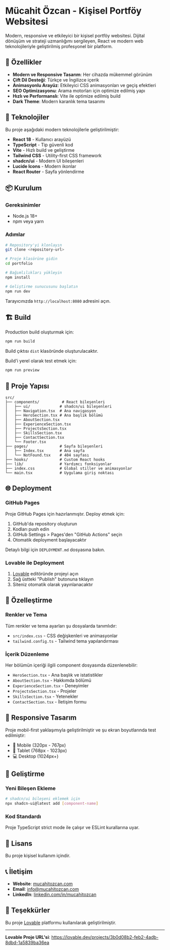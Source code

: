 # Mücahit Özcan - Kişisel Portföy Websitesi

Modern, responsive ve etkileyici bir kişisel portföy websitesi. Dijital dönüşüm ve strateji uzmanlığımı sergileyen, React ve modern web teknolojileriyle geliştirilmiş profesyonel bir platform.

## 🌟 Özellikler

- **Modern ve Responsive Tasarım**: Her cihazda mükemmel görünüm
- **Çift Dil Desteği**: Türkçe ve İngilizce içerik
- **Animasyonlu Arayüz**: Etkileyici CSS animasyonları ve geçiş efektleri
- **SEO Optimizasyonu**: Arama motorları için optimize edilmiş yapı
- **Hızlı ve Performanslı**: Vite ile optimize edilmiş build
- **Dark Theme**: Modern karanlık tema tasarımı

## 🚀 Teknolojiler

Bu proje aşağıdaki modern teknolojilerle geliştirilmiştir:

- **React 18** - Kullanıcı arayüzü
- **TypeScript** - Tip güvenli kod
- **Vite** - Hızlı build ve geliştirme
- **Tailwind CSS** - Utility-first CSS framework
- **shadcn/ui** - Modern UI bileşenleri
- **Lucide Icons** - Modern ikonlar
- **React Router** - Sayfa yönlendirme

## 📦 Kurulum

### Gereksinimler

- Node.js 18+ 
- npm veya yarn

### Adımlar

```bash
# Repository'yi klonlayın
git clone <repository-url>

# Proje klasörüne gidin
cd portfolio

# Bağımlılıkları yükleyin
npm install

# Geliştirme sunucusunu başlatın
npm run dev
```

Tarayıcınızda `http://localhost:8080` adresini açın.

## 🏗️ Build

Production build oluşturmak için:

```bash
npm run build
```

Build çıktısı `dist` klasöründe oluşturulacaktır.

Build'i yerel olarak test etmek için:

```bash
npm run preview
```

## 📄 Proje Yapısı

```
src/
├── components/          # React bileşenleri
│   ├── ui/             # shadcn/ui bileşenleri
│   ├── Navigation.tsx  # Ana navigasyon
│   ├── HeroSection.tsx # Ana başlık bölümü
│   ├── AboutSection.tsx
│   ├── ExperienceSection.tsx
│   ├── ProjectsSection.tsx
│   ├── SkillsSection.tsx
│   ├── ContactSection.tsx
│   └── Footer.tsx
├── pages/              # Sayfa bileşenleri
│   ├── Index.tsx       # Ana sayfa
│   └── NotFound.tsx    # 404 sayfası
├── hooks/              # Custom React hooks
├── lib/                # Yardımcı fonksiyonlar
├── index.css           # Global stiller ve animasyonlar
└── main.tsx            # Uygulama giriş noktası
```

## 🌐 Deployment

### GitHub Pages

Proje GitHub Pages için hazırlanmıştır. Deploy etmek için:

1. GitHub'da repository oluşturun
2. Kodları push edin
3. GitHub Settings > Pages'den "GitHub Actions" seçin
4. Otomatik deployment başlayacaktır

Detaylı bilgi için `DEPLOYMENT.md` dosyasına bakın.

### Lovable ile Deployment

1. [Lovable](https://lovable.dev) editöründe projeyi açın
2. Sağ üstteki "Publish" butonuna tıklayın
3. Siteniz otomatik olarak yayınlanacaktır

## 🎨 Özelleştirme

### Renkler ve Tema

Tüm renkler ve tema ayarları şu dosyalarda tanımlıdır:
- `src/index.css` - CSS değişkenleri ve animasyonlar
- `tailwind.config.ts` - Tailwind tema yapılandırması

### İçerik Düzenleme

Her bölümün içeriği ilgili component dosyasında düzenlenebilir:
- `HeroSection.tsx` - Ana başlık ve istatistikler
- `AboutSection.tsx` - Hakkımda bölümü
- `ExperienceSection.tsx` - Deneyimler
- `ProjectsSection.tsx` - Projeler
- `SkillsSection.tsx` - Yetenekler
- `ContactSection.tsx` - İletişim formu

## 📱 Responsive Tasarım

Proje mobil-first yaklaşımıyla geliştirilmiştir ve şu ekran boyutlarında test edilmiştir:
- 📱 Mobile (320px - 767px)
- 📱 Tablet (768px - 1023px)
- 💻 Desktop (1024px+)

## 🔧 Geliştirme

### Yeni Bileşen Ekleme

```bash
# shadcn/ui bileşeni eklemek için
npx shadcn-ui@latest add [component-name]
```

### Kod Standardı

Proje TypeScript strict mode ile çalışır ve ESLint kurallarına uyar.

## 📄 Lisans

Bu proje kişisel kullanım içindir.

## 📞 İletişim

- **Website**: [mucahitozcan.com](https://mucahitozcan.com)
- **Email**: info@mucahitozcan.com
- **LinkedIn**: [linkedin.com/in/mucahitozcan](https://linkedin.com/in/mucahitozcan)

## 🙏 Teşekkürler

Bu proje [Lovable](https://lovable.dev) platformu kullanılarak geliştirilmiştir.

---

**Lovable Proje URL'si**: https://lovable.dev/projects/3b0d08b2-feb2-4adb-8dbd-1a5839ba36ea
